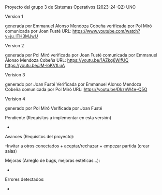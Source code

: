 Proyecto del grupo 3 de Sistemas Operativos (2023-24-Q2)
UNO

Version 1

generada por Emmanuel Alonso Mendoza Cobeña
verificada por Pol Miró
comunicada por Joan Fusté
URL: https://www.youtube.com/watch?v=ju_lTH3MJwU

Version 2

generada por Pol Miró
verificada por Joan Fusté
comunicada por Emmanuel Alonso Mendoza Cobeña
URL:  https://youtu.be/1AZkg6WifUQ   https://youtu.be/JM-loKVtLuA

Verision 3

generado por Joan Fusté
Verificada por Emmanuel Alonso Mendoza Cobeña
comunicada por Pol Miró
URL: https://youtu.be/DkznW4e-Q5Q

Verision 4

generado por Pol Miró
Verificada por Joan Fusté

Pendiente (Requisitos a implementar en esta versión)

-

Avances (Requisitos del proyecto):

-Invitar a otros conectados + aceptar/rechazar + empezar partida (crear salas)

Mejoras (Arreglo de bugs, mejoras estéticas...):

-

Errores detectados:

-


